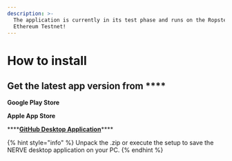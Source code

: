 ```yaml
---
description: >-
  The application is currently in its test phase and runs on the Ropsten
  Ethereum Testnet!
---
```


# How to install

## Get the latest app version from ****

**Google Play Store**

**Apple App Store**

\*\*\*\*[**GitHub Desktop Application**](https://github.com/NERVEGLOBAL/NERVE_app/releases)\*\*\*\*

{% hint style="info" %}
Unpack the .zip or execute the setup to save the NERVE desktop application on your PC.
{% endhint %}



